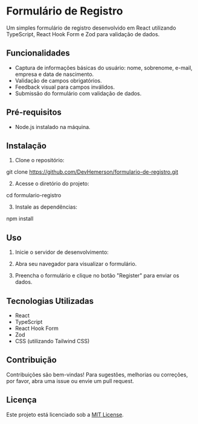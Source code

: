 # Formulário de Registro

Um simples formulário de registro desenvolvido em React utilizando TypeScript, React Hook Form e Zod para validação de dados.

## Funcionalidades

- Captura de informações básicas do usuário: nome, sobrenome, e-mail, empresa e data de nascimento.
- Validação de campos obrigatórios.
- Feedback visual para campos inválidos.
- Submissão do formulário com validação de dados.

## Pré-requisitos

- Node.js instalado na máquina.

## Instalação

1. Clone o repositório:

git clone https://github.com/DevHemerson/formulario-de-registro.git

2. Acesse o diretório do projeto:

cd formulario-registro

3. Instale as dependências:

npm install

## Uso

1. Inicie o servidor de desenvolvimento:


2. Abra seu navegador para visualizar o formulário.

3. Preencha o formulário e clique no botão "Register" para enviar os dados.

## Tecnologias Utilizadas

- React
- TypeScript
- React Hook Form
- Zod
- CSS (utilizando Tailwind CSS)


## Contribuição

Contribuições são bem-vindas! Para sugestões, melhorias ou correções, por favor, abra uma issue ou envie um pull request.

## Licença

Este projeto está licenciado sob a [MIT License](https://opensource.org/licenses/MIT).


